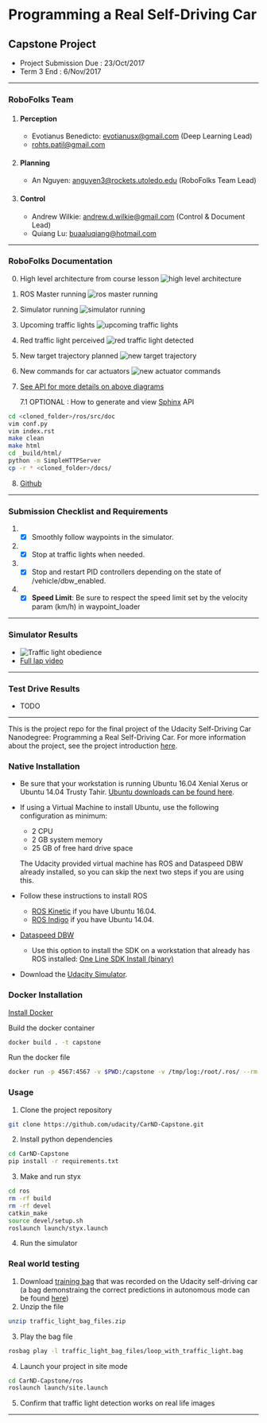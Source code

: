 # Programming a Real Self-Driving Car
## Capstone Project
* Project Submission Due : 23/Oct/2017
* Term 3 End : 6/Nov/2017

---

### RoboFolks Team
1. #### Perception
    * Evotianus Benedicto: evotianusx@gmail.com (Deep Learning Lead)
    * rohts.patil@gmail.com
1. #### Planning
    * An Nguyen: anguyen3@rockets.utoledo.edu (RoboFolks Team Lead)
1. #### Control 
    * Andrew Wilkie: andrew.d.wilkie@gmail.com (Control & Document Lead)
    * Quiang Lu: buaaluqiang@hotmail.com

---

### RoboFolks Documentation
0. High level architecture from course lesson
![high level architecture](./imgs/high_level_architecture.png)

1. ROS Master running
![ros master running](./imgs/1.png)

1. Simulator running
![simulator running](./imgs/2.png)

1. Upcoming traffic lights
![upcoming traffic lights](./imgs/3.png)

1. Red traffic light perceived
![red traffic light detected](./imgs/4.png)

1. New target trajectory planned
![new target trajectory](./imgs/5.png)

1. New commands for car actuators
![new actuator commands](./imgs/6.png)

1. [See API for more details on above diagrams](https://ancabilloni.github.io/Autonomous_System_Integration/#)

    7.1 OPTIONAL : How to generate and view [Sphinx](https://codeandchaos.wordpress.com/2012/07/30/sphinx-autodoc-tutorial-for-dummies/) API
```bash
cd <cloned_folder>/ros/src/doc
vim conf.py
vim index.rst
make clean
make html
cd _build/html/
python -m SimpleHTTPServer
cp -r * <cloned_folder>/docs/
```

8. [Github](https://github.com/ancabilloni/Autonomous_System_Integration)

---

### Submission Checklist and Requirements
1. - [x] Smoothly follow waypoints in the simulator.
1. - [x] Stop at traffic lights when needed.
1. - [x] Stop and restart PID controllers depending on the state of /vehicle/dbw_enabled.
1. - [x] **Speed Limit**: Be sure to respect the speed limit set by the velocity param (km/h) in waypoint_loader

---

### Simulator Results
* ![Traffic light obedience](./data/robofolks_capstone_simulator_drive_13_sec.gif)
* [Full lap video](https://youtu.be/FfqRF8RTDv0)
---

### Test Drive Results
* TODO

---

This is the project repo for the final project of the Udacity Self-Driving Car Nanodegree: Programming a Real Self-Driving Car. For more information about the project, see the project introduction [here](https://classroom.udacity.com/nanodegrees/nd013/parts/6047fe34-d93c-4f50-8336-b70ef10cb4b2/modules/e1a23b06-329a-4684-a717-ad476f0d8dff/lessons/462c933d-9f24-42d3-8bdc-a08a5fc866e4/concepts/5ab4b122-83e6-436d-850f-9f4d26627fd9).

### Native Installation

* Be sure that your workstation is running Ubuntu 16.04 Xenial Xerus or Ubuntu 14.04 Trusty Tahir. [Ubuntu downloads can be found here](https://www.ubuntu.com/download/desktop).
* If using a Virtual Machine to install Ubuntu, use the following configuration as minimum:
  * 2 CPU
  * 2 GB system memory
  * 25 GB of free hard drive space

  The Udacity provided virtual machine has ROS and Dataspeed DBW already installed, so you can skip the next two steps if you are using this.

* Follow these instructions to install ROS
  * [ROS Kinetic](http://wiki.ros.org/kinetic/Installation/Ubuntu) if you have Ubuntu 16.04.
  * [ROS Indigo](http://wiki.ros.org/indigo/Installation/Ubuntu) if you have Ubuntu 14.04.
* [Dataspeed DBW](https://bitbucket.org/DataspeedInc/dbw_mkz_ros)
  * Use this option to install the SDK on a workstation that already has ROS installed: [One Line SDK Install (binary)](https://bitbucket.org/DataspeedInc/dbw_mkz_ros/src/81e63fcc335d7b64139d7482017d6a97b405e250/ROS_SETUP.md?fileviewer=file-view-default)
* Download the [Udacity Simulator](https://github.com/udacity/CarND-Capstone/releases/tag/v1.2).

### Docker Installation
[Install Docker](https://docs.docker.com/engine/installation/)

Build the docker container
```bash
docker build . -t capstone
```

Run the docker file
```bash
docker run -p 4567:4567 -v $PWD:/capstone -v /tmp/log:/root/.ros/ --rm -it capstone
```

### Usage

1. Clone the project repository
```bash
git clone https://github.com/udacity/CarND-Capstone.git
```

2. Install python dependencies
```bash
cd CarND-Capstone
pip install -r requirements.txt
```
3. Make and run styx
```bash
cd ros
rm -rf build
rm -rf devel
catkin_make
source devel/setup.sh
roslaunch launch/styx.launch
```
4. Run the simulator

### Real world testing
1. Download [training bag](https://drive.google.com/file/d/0B2_h37bMVw3iYkdJTlRSUlJIamM/view?usp=sharing) that was recorded on the Udacity self-driving car (a bag demonstraing the correct predictions in autonomous mode can be found [here](https://drive.google.com/open?id=0B2_h37bMVw3iT0ZEdlF4N01QbHc))
2. Unzip the file
```bash
unzip traffic_light_bag_files.zip
```
3. Play the bag file
```bash
rosbag play -l traffic_light_bag_files/loop_with_traffic_light.bag
```
4. Launch your project in site mode
```bash
cd CarND-Capstone/ros
roslaunch launch/site.launch
```
5. Confirm that traffic light detection works on real life images

---
